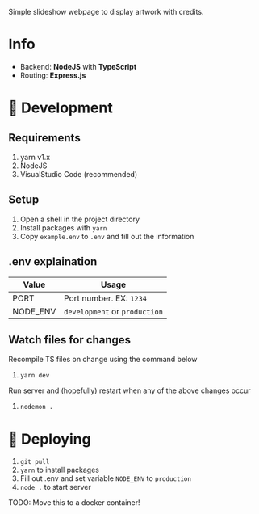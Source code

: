 Simple slideshow webpage to display artwork with credits.

# Info

- Backend: **NodeJS** with **TypeScript**
- Routing: **Express.js**

# 🧪 Development

## Requirements

1. yarn v1.x
1. NodeJS
1. VisualStudio Code (recommended)

## Setup

1. Open a shell in the project directory
1. Install packages with `yarn`
1. Copy `example.env` to `.env` and fill out the information

## .env explaination

| Value | Usage       |
| ----- | ----------- |
| PORT  | Port number. EX: `1234` |
| NODE_ENV  | `development` or `production` |

## Watch files for changes
Recompile TS files on change using the command below

1. `yarn dev`

Run server and (hopefully) restart when any of the above changes occur

1. `nodemon .`

# 🚀 Deploying

1. `git pull`
1. `yarn` to install packages
1. Fill out .env and set variable `NODE_ENV` to `production`
1. `node .` to start server

TODO: Move this to a docker container!
